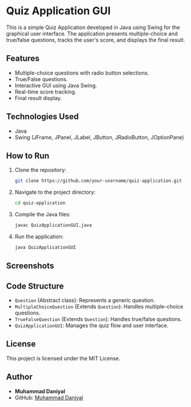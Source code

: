 # Quiz Application GUI

This is a simple Quiz Application developed in Java using Swing for the graphical user interface. The application presents multiple-choice and true/false questions, tracks the user's score, and displays the final result.

## Features
- Multiple-choice questions with radio button selections.
- True/False questions.
- Interactive GUI using Java Swing.
- Real-time score tracking.
- Final result display.

## Technologies Used
- Java
- Swing (JFrame, JPanel, JLabel, JButton, JRadioButton, JOptionPane)

## How to Run
1. Clone the repository:
   ```sh
   git clone https://github.com/your-username/quiz-application.git
   ```
2. Navigate to the project directory:
   ```sh
   cd quiz-application
   ```
3. Compile the Java files:
   ```sh
   javac QuizApplicationGUI.java
   ```
4. Run the application:
   ```sh
   java QuizApplicationGUI
   ```

## Screenshots

## Code Structure
- `Question` (Abstract class): Represents a generic question.
- `MultipleChoiceQuestion` (Extends `Question`): Handles multiple-choice questions.
- `TrueFalseQuestion` (Extends `Question`): Handles true/false questions.
- `QuizApplicationGUI`: Manages the quiz flow and user interface.

## License
This project is licensed under the MIT License.

## Author
- **Muhammad Daniyal**
- GitHub: [Muhammad Daniyal](https://github.com/danideveloper50)

